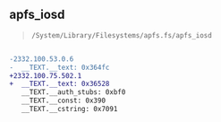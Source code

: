 ## apfs_iosd

> `/System/Library/Filesystems/apfs.fs/apfs_iosd`

```diff

-2332.100.53.0.6
-  __TEXT.__text: 0x364fc
+2332.100.75.502.1
+  __TEXT.__text: 0x36528
   __TEXT.__auth_stubs: 0xbf0
   __TEXT.__const: 0x390
   __TEXT.__cstring: 0x7091

```
